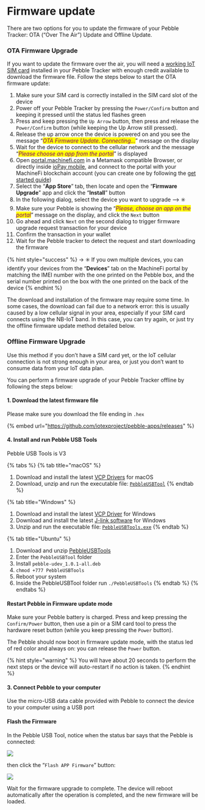 # Firmware update

There are two options for you to update the firmware of your Pebble Tracker: OTA (“Over The Air”) Update and Offline Update.

### OTA Firmware Upgrade

If you want to update the firmware over the air, you will need a [working IoT SIM card](quick-start.md#finding-a-sim-card) installed in your Pebble Tracker with enough credit available to download the firmware file. Follow the steps below to start the OTA firmware update:

1. Make sure your SIM card is correctly installed in the SIM card slot of the device
2. Power off your Pebble Tracker by pressing the `Power/Confirm` button and keeping it pressed until the status led flashes green
3. Press and keep pressing the `Up Arrow` button, then press and release the `Power/Confirm` button (while keeping the Up Arrow still pressed).&#x20;
4. Release the up arrow once the device is powered on and you see the message “_<mark style="color:purple;">OTA Firmware Update. Connecting...</mark>_” message on the display
5. Wait for the device to connect to the cellular network and the message “_<mark style="color:purple;">Please choose an app from the portal</mark>_” is displayed
6. Open [portal.machinefi.com](https://portal.machinefi.com) in a Metamask compatible Browser, or directly inside [ioPay mobile](https://iopay.me), and connect to the portal with your MachineFi blockchain account (you can create one by following the [get started guide](quick-start.md))
7. Select the “**App Store**” tab, then locate and open the “**Firmware Upgrade**” app and click the “**Install**” button
8. In the following dialog, select the device you want to upgrade --> ✳️
9. Make sure your Pebble is showing the “_<mark style="color:purple;">Please, choose an app on the portal</mark>_” message on the display, and click the `Next` button
10. Go ahead and click `Next` on the second dialog to trigger firmware upgrade request transaction for your device
11. Confirm the transaction in your wallet
12. Wait for the Pebble tracker to detect the request and start downloading the firmware

{% hint style="success" %}
\-> ✳️ If you own multiple devices, you can identify your devices from the “**Devices**” tab on the MachineFi portal by matching the IMEI number with the one printed on the Pebble box, and the serial number printed on the box with the one printed on the back of the device
{% endhint %}

The download and installation of the firmware may require some time. In some cases, the download can fail due to a network error: this is usually caused by a low cellular signal in your area, especially if your SIM card connects using the NB-IoT band. In this case, you can try again, or just try the offline firmware update method detailed below.

### Offline Firmware Upgrade

Use this method if you don’t have a SIM card yet, or the IoT cellular connection is not strong enough in your area, or just you don’t want to consume data from your IoT data plan.&#x20;

You can perform a firmware upgrade of your Pebble Tracker offline by following the steps below:

#### 1. Download the latest firmware file&#x20;

Please make sure you download the file ending in `.hex`

{% embed url="https://github.com/iotexproject/pebble-apps/releases" %}

#### 4. Install and run Pebble USB Tools

Pebble USB Tools is V3

{% tabs %}
{% tab title="macOS" %}
1. Download and install the latest [VCP Drivers](https://www.silabs.com/developers/usb-to-uart-bridge-vcp-drivers) for macOS
2. Download, unzip and run the executable file: [`PebbleUSBTool`](https://drive.google.com/file/d/1ITgxkicc5WcSFcB0Q5i42JHcPau31ZpX/view?usp=share\_link)
{% endtab %}

{% tab title="Windows" %}
1. Download and install the latest [VCP Driver](https://www.silabs.com/developers/usb-to-uart-bridge-vcp-drivers) for Windows
2. Download and install the latest [J-link software](https://www.segger.com/downloads/jlink/) for Windows
3. Unzip and run the executable file: [`PebbleUSBTools.exe`](https://drive.google.com/file/d/1Sjvz7v1rP1iHvdpBiKCUmYMPhsCp8HGW/view?usp=share\_link)
{% endtab %}

{% tab title="Ubuntu" %}
1. Download and unzip [PebbleUSBTools](https://drive.google.com/file/d/1TfuAfpNCKNKDWboF9NbrGlEEeWgp1MAW/view?usp=share\_link)
2. Enter the `PebbleUSBTool` folder
3. Install `pebble-udev_1.0.1-all.deb`
4. `chmod +777 PebbleUSBTools`
5. Reboot your system
6. Inside the PebbleUSBTool folder run `./PebbleUSBTools`
{% endtab %}
{% endtabs %}

#### Restart Pebble in Firmware update mode

Make sure your Pebble battery is charged. Press and keep pressing the `Confirm/Power` button, then use a pin or a SIM card tool to press the hardware reset button (while you keep pressing the `Power` button).

The Pebble should now boot in firmware update mode, with the status led of red color and always on: you can release the `Power` button.&#x20;

{% hint style="warning" %}
You will have about 20 seconds to perform the next steps or the device will auto-restart if no action is taken.
{% endhint %}

#### 3. Connect Pebble to your computer

Use the micro-USB data cable provided with Pebble to connect the device to your computer using a USB port

#### Flash the Firmware

In the Pebble USB Tool, notice when the status bar says that the Pebble is connected:&#x20;

![](<../../../.gitbook/assets/image (104).png>)

then click the “`Flash APP Firmware`” button:

![](<../../../.gitbook/assets/image (84).png>)

Wait for the firmware upgrade to complete. The device will reboot automatically after the operation is completed, and the new firmware will be loaded.
